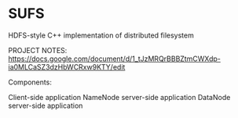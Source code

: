 # SUFS
HDFS-style C++ implementation of distributed filesystem

PROJECT NOTES: 
https://docs.google.com/document/d/1_tJzMRQrBBBZtmCWXdp-ia0MLCaSZ3dzHbWCRxw9KTY/edit

Components: 

Client-side application
NameNode server-side application
DataNode server-side application
